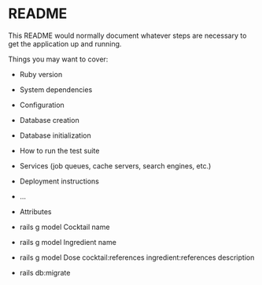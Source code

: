# README

This README would normally document whatever steps are necessary to get the
application up and running.

Things you may want to cover:

* Ruby version

* System dependencies

* Configuration

* Database creation

* Database initialization

* How to run the test suite

* Services (job queues, cache servers, search engines, etc.)

* Deployment instructions

* ...

* Attributes
* rails g model Cocktail name
* rails g model Ingredient name
* rails g model Dose cocktail:references ingredient:references description
* rails db:migrate